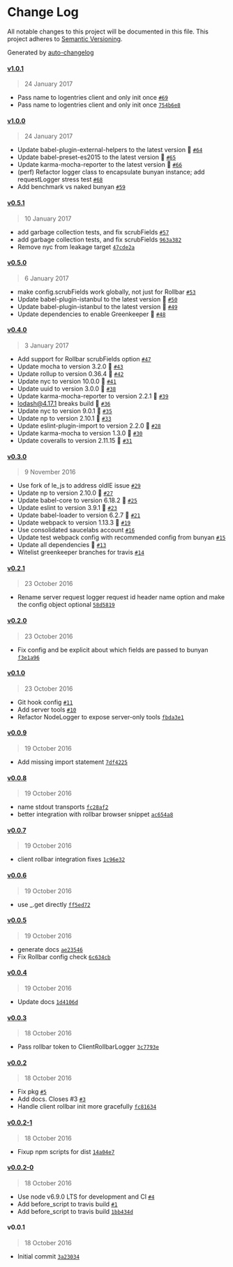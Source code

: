 # Change Log
All notable changes to this project will be documented in this file. This project adheres to [Semantic Versioning](http://semver.org/).

Generated by [auto-changelog](https://github.com/CookPete/auto-changelog)


#### [v1.0.1](https://github.com/wework/we-js-logger/compare/v1.0.0...v1.0.1)
> 24 January 2017

* Pass name to logentries client and only init once [`#69`](https://github.com/wework/we-js-logger/pull/69)
* Pass name to logentries client and only init once [`754b6e8`](https://github.com/wework/we-js-logger/commit/754b6e8d49ece83b967f4ac77e8f6726d93b58f1)


#### [v1.0.0](https://github.com/wework/we-js-logger/compare/v0.5.1...v1.0.0)
> 24 January 2017

* Update babel-plugin-external-helpers to the latest version 🚀 [`#64`](https://github.com/wework/we-js-logger/pull/64)
* Update babel-preset-es2015 to the latest version 🚀 [`#65`](https://github.com/wework/we-js-logger/pull/65)
* Update karma-mocha-reporter to the latest version 🚀 [`#66`](https://github.com/wework/we-js-logger/pull/66)
* (perf) Refactor logger class to encapsulate bunyan instance; add requestLogger stress test [`#68`](https://github.com/wework/we-js-logger/pull/68)
* Add benchmark vs naked bunyan [`#59`](https://github.com/wework/we-js-logger/pull/59)


#### [v0.5.1](https://github.com/wework/we-js-logger/compare/v0.5.0...v0.5.1)
> 10 January 2017

* add garbage collection tests, and fix scrubFields [`#57`](https://github.com/wework/we-js-logger/pull/57)
* add garbage collection tests, and fix scrubFields [`963a382`](https://github.com/wework/we-js-logger/commit/963a382055c2fa8863e1e6b55cc8e967d25cb4a4)
* Remove nyc from leakage target [`47cde2a`](https://github.com/wework/we-js-logger/commit/47cde2a9a1e87b3775ea245d0d102f1911aab68a)


#### [v0.5.0](https://github.com/wework/we-js-logger/compare/v0.4.0...v0.5.0)
> 6 January 2017

* make config.scrubFields work globally, not just for Rollbar [`#53`](https://github.com/wework/we-js-logger/pull/53)
* Update babel-plugin-istanbul to the latest version 🚀 [`#50`](https://github.com/wework/we-js-logger/pull/50)
* Update babel-plugin-istanbul to the latest version 🚀 [`#49`](https://github.com/wework/we-js-logger/pull/49)
* Update dependencies to enable Greenkeeper 🌴 [`#48`](https://github.com/wework/we-js-logger/pull/48)


#### [v0.4.0](https://github.com/wework/we-js-logger/compare/v0.3.0...v0.4.0)
> 3 January 2017

* Add support for Rollbar scrubFields option [`#47`](https://github.com/wework/we-js-logger/pull/47)
* Update mocha to version 3.2.0 🚀 [`#43`](https://github.com/wework/we-js-logger/pull/43)
* Update rollup to version 0.36.4 🚀 [`#42`](https://github.com/wework/we-js-logger/pull/42)
* Update nyc to version 10.0.0 🚀 [`#41`](https://github.com/wework/we-js-logger/pull/41)
* Update uuid to version 3.0.0 🚀 [`#38`](https://github.com/wework/we-js-logger/pull/38)
* Update karma-mocha-reporter to version 2.2.1 🚀 [`#39`](https://github.com/wework/we-js-logger/pull/39)
* lodash@4.17.1 breaks build 🚨 [`#36`](https://github.com/wework/we-js-logger/pull/36)
* Update nyc to version 9.0.1 🚀 [`#35`](https://github.com/wework/we-js-logger/pull/35)
* Update np to version 2.10.1 🚀 [`#33`](https://github.com/wework/we-js-logger/pull/33)
* Update eslint-plugin-import to version 2.2.0 🚀 [`#28`](https://github.com/wework/we-js-logger/pull/28)
* Update karma-mocha to version 1.3.0 🚀 [`#30`](https://github.com/wework/we-js-logger/pull/30)
* Update coveralls to version 2.11.15 🚀 [`#31`](https://github.com/wework/we-js-logger/pull/31)


#### [v0.3.0](https://github.com/wework/we-js-logger/compare/v0.2.1...v0.3.0)
> 9 November 2016

* Use fork of le_js to address oldIE issue [`#29`](https://github.com/wework/we-js-logger/pull/29)
* Update np to version 2.10.0 🚀 [`#27`](https://github.com/wework/we-js-logger/pull/27)
* Update babel-core to version 6.18.2 🚀 [`#25`](https://github.com/wework/we-js-logger/pull/25)
* Update eslint to version 3.9.1 🚀 [`#23`](https://github.com/wework/we-js-logger/pull/23)
* Update babel-loader to version 6.2.7 🚀 [`#21`](https://github.com/wework/we-js-logger/pull/21)
* Update webpack to version 1.13.3 🚀 [`#19`](https://github.com/wework/we-js-logger/pull/19)
* Use consolidated saucelabs account [`#16`](https://github.com/wework/we-js-logger/pull/16)
* Update test webpack config with recommended config from bunyan [`#15`](https://github.com/wework/we-js-logger/pull/15)
* Update all dependencies 🌴 [`#13`](https://github.com/wework/we-js-logger/pull/13)
* Witelist greenkeeper branches for travis [`#14`](https://github.com/wework/we-js-logger/pull/14)


#### [v0.2.1](https://github.com/wework/we-js-logger/compare/v0.2.0...v0.2.1)
> 23 October 2016

* Rename server request logger request id header name option and make the config object optional [`58d5819`](https://github.com/wework/we-js-logger/commit/58d581984caa03c468f4b5d05d7e2a61cc66374b)


#### [v0.2.0](https://github.com/wework/we-js-logger/compare/v0.1.0...v0.2.0)
> 23 October 2016

* Fix config and be explicit about which fields are passed to bunyan [`f3e1a96`](https://github.com/wework/we-js-logger/commit/f3e1a9681b0dab3292c89b3e6f419dc0ce5d2599)


#### [v0.1.0](https://github.com/wework/we-js-logger/compare/v0.0.9...v0.1.0)
> 23 October 2016

* Git hook config [`#11`](https://github.com/wework/we-js-logger/pull/11)
* Add server tools [`#10`](https://github.com/wework/we-js-logger/pull/10)
* Refactor NodeLogger to expose server-only tools [`fbda3e1`](https://github.com/wework/we-js-logger/commit/fbda3e1f528488061d774fa9a128d08f369ac492)


#### [v0.0.9](https://github.com/wework/we-js-logger/compare/v0.0.8...v0.0.9)
> 19 October 2016

* Add missing import statement [`7df4225`](https://github.com/wework/we-js-logger/commit/7df42251c1e07f9c7cbdd6ab5f9634a1dfcfeed3)


#### [v0.0.8](https://github.com/wework/we-js-logger/compare/v0.0.7...v0.0.8)
> 19 October 2016

* name stdout transports [`fc28af2`](https://github.com/wework/we-js-logger/commit/fc28af21e5197e73de124fbc86e6e612270b8f18)
* better integration with rollbar browser snippet [`ac654a8`](https://github.com/wework/we-js-logger/commit/ac654a851709a8d26ad8956393728687ec3f7951)


#### [v0.0.7](https://github.com/wework/we-js-logger/compare/v0.0.6...v0.0.7)
> 19 October 2016

* client rollbar integration fixes [`1c96e32`](https://github.com/wework/we-js-logger/commit/1c96e32cf27d1f4f970d726d5dd7b0197ed13d83)


#### [v0.0.6](https://github.com/wework/we-js-logger/compare/v0.0.5...v0.0.6)
> 19 October 2016

* use _.get directly [`ff5ed72`](https://github.com/wework/we-js-logger/commit/ff5ed722e99156387e74178b911f9452345c4a6f)


#### [v0.0.5](https://github.com/wework/we-js-logger/compare/v0.0.4...v0.0.5)
> 19 October 2016

* generate docs [`ae23546`](https://github.com/wework/we-js-logger/commit/ae2354626e00f65aa5feb15e5da0217f4d826179)
* Fix Rollbar config check [`6c634cb`](https://github.com/wework/we-js-logger/commit/6c634cb848e8d1f992ad93f0e1f091e3fc7c8a79)


#### [v0.0.4](https://github.com/wework/we-js-logger/compare/v0.0.3...v0.0.4)
> 19 October 2016

* Update docs [`1d4106d`](https://github.com/wework/we-js-logger/commit/1d4106d13e9597a55513ec44bf914e5b4108f980)


#### [v0.0.3](https://github.com/wework/we-js-logger/compare/v0.0.2...v0.0.3)
> 18 October 2016

* Pass rollbar token to ClientRollbarLogger [`3c7793e`](https://github.com/wework/we-js-logger/commit/3c7793e08716fe44134c82f6f79bcb29b3e03364)


#### [v0.0.2](https://github.com/wework/we-js-logger/compare/v0.0.2-1...v0.0.2)
> 18 October 2016

* Fix pkg [`#5`](https://github.com/wework/we-js-logger/pull/5)
* Add docs. Closes #3 [`#3`](https://github.com/wework/we-js-logger/issues/3)
* Handle client rollbar init more gracefully [`fc81634`](https://github.com/wework/we-js-logger/commit/fc81634f76dcb6df1e904c1ee2f6ecab1e9f1bc1)


#### [v0.0.2-1](https://github.com/wework/we-js-logger/compare/v0.0.2-0...v0.0.2-1)
> 18 October 2016

* Fixup npm scripts for dist [`14a04e7`](https://github.com/wework/we-js-logger/commit/14a04e7da7e060818ffa089cd70d5dc3cd835389)


#### [v0.0.2-0](https://github.com/wework/we-js-logger/compare/v0.0.1...v0.0.2-0)
> 18 October 2016

* Use node v6.9.0 LTS for development and CI [`#4`](https://github.com/wework/we-js-logger/pull/4)
* Add before_script to travis build [`#1`](https://github.com/wework/we-js-logger/pull/1)
* Add before_script to travis build [`1bb434d`](https://github.com/wework/we-js-logger/commit/1bb434dd3fef086e128e5d68acdb471ca7ba111d)


#### v0.0.1
> 18 October 2016

* Initial commit [`3a23034`](https://github.com/wework/we-js-logger/commit/3a23034cfa419603ca14ab2e472d2a348d3bee06)
